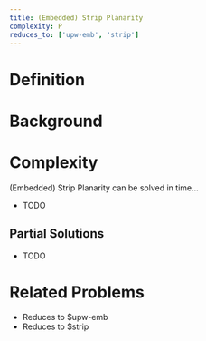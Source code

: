 ```yaml
---
title: (Embedded) Strip Planarity
complexity: P
reduces_to: ['upw-emb', 'strip']
---
```


# Definition

<!-- TODO -->

# Background

<!-- TODO -->

# Complexity

(Embedded) Strip Planarity can be solved in time...

- TODO

## Partial Solutions

- TODO

# Related Problems

- Reduces to $upw-emb
- Reduces to $strip
